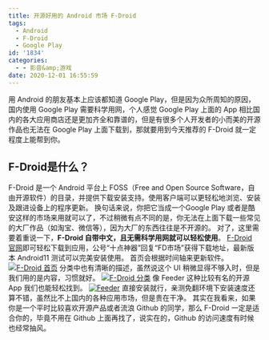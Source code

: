 ```yaml
---
title: 开源好用的 Android 市场 F-Droid
tags:
  - Android
  - F-Droid
  - Google Play
id: '1834'
categories:
  - - 影音&amp;游戏
date: 2020-12-01 16:55:59
---
```


用 Android 的朋友基本上应该都知道 Google Play，但是因为众所周知的原因，国内使用 Google Play 需要科学用网，个人感觉 Google Play 上面的 App 相比国内的各大应用商店还是更加齐全和靠谱的，但是有很多个人开发者的小而美的开源作品也无法在 Google Play 上面下载到，那就要用到今天推荐的 F-Droid 就一定程度上能帮到你。

## F-Droid是什么？

F-Droid 是一个 Android 平台上 FOSS（Free and Open Source Software，自由开源软件）的目录，并提供下载安装支持。使用客户端可以更轻松地浏览、安装及跟进设备上的程序更新。 换句话来说，你把它当成一个Google Play 或者是酷安这样的市场来用就可以了，不过稍微有点不同的是，你无法在上面下载一些常见的大厂作品（如淘宝、微信等），因为大厂的东西往往是不开源的。 对了，这里需要着重说一下，**F-Droid 自带中文，且无需科学用网就可以轻松使用**。 [F-Droid 官网](https://f-droid.org/)即可轻松下载到应用，公号“十点神器”回复“FD市场”获得下载地址，最新版本 Android11 测试可以完美安装使用。 首页会根据时间轴来更新软件。 [![F-Droid 首页](https://images.jubuzz.com/uPic/ppujvM.jpeg)](https://images.jubuzz.com/uPic/ppujvM.jpeg) 分类中也有清晰的描述，虽然说这个 UI 稍微显得不够入时，但是我们用的是内容，习惯就好。 [![F-Droid 分类](https://images.jubuzz.com/uPic/t3dMDo.jpeg)](https://images.jubuzz.com/uPic/t3dMDo.jpeg) 像 Feeder 这种比较有名的开源 App 我们也能轻松找到。 [![Feeder](https://images.jubuzz.com/uPic/VPd5ah.jpeg)](https://images.jubuzz.com/uPic/VPd5ah.jpeg) 直接安装就行，亲测免翻环境下安装速度还算不错，虽然比不上国内的各种应用市场，但是贵在干净。 其实在我看来，如果你是一个平时比较喜欢开源产品或者流浪 Github 的同学，那么 F-Droid 一定是适合你的，毕竟不用在 Github 上面再找了，说实在的，Github 的访问速度有时候也经常抽风。